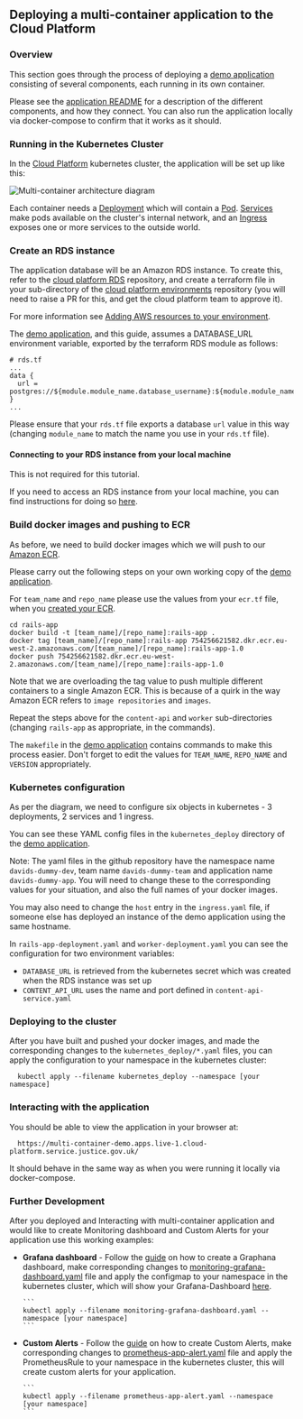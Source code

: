 ## Deploying a multi-container application to the Cloud Platform

### Overview

This section goes through the process of deploying a [demo application][multi-demo] consisting of several components, each running in its own container.

Please see the [application README][multi-demo-readme] for a description of the different components, and how they connect. You can also run the application locally via docker-compose to confirm that it works as it should.

### Running in the Kubernetes Cluster

In the [Cloud Platform][cloudplatform] kubernetes cluster, the application will be set up like this:

![Multi-container architecture diagram](../images/multi-container-k8s.png)

Each container needs a [Deployment][k8s-deployment] which will contain a [Pod][k8s-pod]. [Services][k8s-service] make pods available on the cluster's internal network, and an [Ingress][k8s-ingress] exposes one or more services to the outside world.

### Create an RDS instance

The application database will be an Amazon RDS instance. To create this, refer to the [cloud platform RDS][rds-module] repository, and create a terraform file in your sub-directory of the [cloud platform environments][cp-env] repository (you will need to raise a PR for this, and get the cloud platform team to approve it).

For more information see [Adding AWS resources to your environment][add-aws-resources].

The [demo application][multi-demo], and this guide, assumes a DATABASE_URL environment variable, exported by the terraform RDS module as follows:

    # rds.tf
    ...
    data {
      url = postgres://${module.module_name.database_username}:${module.module_name.database_password}@${module.module_name.rds_instance_endpoint}/${module.module_name.database_name}
    }
    ...

Please ensure that your `rds.tf` file exports a database `url` value in this way (changing `module_name` to match the name you use in your `rds.tf` file).

#### Connecting to your RDS instance from your local machine

This is not required for this tutorial.

If you need to access an RDS instance from your local machine, you can find instructions for doing so [here][rds-access-instructions].

### Build docker images and pushing to ECR

As before, we need to build docker images which we will push to our [Amazon ECR][ecr].

Please carry out the following steps on your own working copy of the [demo application][multi-demo].

For `team_name` and `repo_name` please use the values from your `ecr.tf` file, when you [created your ECR][ecr-setup].

```
cd rails-app
docker build -t [team_name]/[repo_name]:rails-app .
docker tag [team_name]/[repo_name]:rails-app 754256621582.dkr.ecr.eu-west-2.amazonaws.com/[team_name]/[repo_name]:rails-app-1.0
docker push 754256621582.dkr.ecr.eu-west-2.amazonaws.com/[team_name]/[repo_name]:rails-app-1.0
```

Note that we are overloading the tag value to push multiple different containers to a single Amazon ECR. This is because of a quirk in the way Amazon ECR refers to `image repositories` and `images`.

Repeat the steps above for the `content-api` and `worker` sub-directories (changing `rails-app` as appropriate, in the commands).

The `makefile` in the [demo application][multi-demo] contains commands to make this process easier. Don't forget to edit the values for `TEAM_NAME`, `REPO_NAME` and `VERSION` appropriately.

### Kubernetes configuration

As per the diagram, we need to configure six objects in kubernetes - 3 deployments, 2 services and 1 ingress.

You can see these YAML config files in the `kubernetes_deploy` directory of the [demo application][multi-demo].

Note: The yaml files in the github repository have the namespace name `davids-dummy-dev`, team name `davids-dummy-team` and application name `davids-dummy-app`. You will need to change these to the corresponding values for your situation, and also the full names of your docker images.

You may also need to change the `host` entry in the `ingress.yaml` file, if someone else has deployed an instance of the demo application using the same hostname.

In `rails-app-deployment.yaml` and `worker-deployment.yaml` you can see the configuration for two environment variables:

* `DATABASE_URL` is retrieved from the kubernetes secret which was created when the RDS instance was set up
* `CONTENT_API_URL` uses the name and port defined in `content-api-service.yaml`

### Deploying to the cluster

After you have built and pushed your docker images, and made the corresponding changes to the `kubernetes_deploy/*.yaml` files, you can apply the configuration to your namespace in the kubernetes cluster:

      kubectl apply --filename kubernetes_deploy --namespace [your namespace]

### Interacting with the application

You should be able to view the application in your browser at:

      https://multi-container-demo.apps.live-1.cloud-platform.service.justice.gov.uk/

It should behave in the same way as when you were running it locally via docker-compose.

### Further Development

After you deployed and Interacting with multi-container application and would like to create Monitoring dashboard and Custom Alerts for your application use this working examples:

* **Grafana dashboard** - Follow the [guide][creating-dashboards] on how to create a Graphana dashboard, make corresponding changes to [monitoring-grafana-dashboard.yaml][dashboard-configmap] file and apply the configmap to your namespace in the kubernetes cluster, which will show your Grafana-Dashboard [here][Dashboard].     

      ```
      kubectl apply --filename monitoring-grafana-dashboard.yaml --namespace [your namespace]
      ```

* **Custom Alerts** - Follow the [guide][custom-alert] on how to create Custom Alerts, make corresponding changes to [prometheus-app-alert.yaml][alert-prometheusrule] file and apply the PrometheusRule to your namespace in the kubernetes cluster, this will create custom alerts for your application.
      
      ```
      kubectl apply --filename prometheus-app-alert.yaml --namespace [your namespace]
      ```
      
[multi-demo]: https://github.com/ministryofjustice/cloud-platform-multi-container-demo-app
[multi-demo-readme]: https://github.com/ministryofjustice/cloud-platform-multi-container-demo-app#multi-container-demo-application
[cloudplatform]: https://github.com/ministryofjustice/cloud-platform
[k8s-deployment]: https://kubernetes.io/docs/concepts/workloads/controllers/deployment/
[k8s-pod]: https://kubernetes.io/docs/concepts/workloads/pods/pod-overview/
[k8s-service]: https://kubernetes.io/docs/concepts/services-networking/service/
[k8s-ingress]: https://kubernetes.io/docs/concepts/services-networking/ingress/
[ecr]: https://aws.amazon.com/ecr/
[rds-module]: https://github.com/ministryofjustice/cloud-platform-terraform-rds-instance
[cp-env]: https://github.com/ministryofjustice/cloud-platform-environments
[ecr-setup]: tasks.html#creating-an-ecr-repository
[add-aws-resources]: tasks.html#adding-aws-resources-to-your-environment
[rds-access-instructions]: https://github.com/ministryofjustice/cloud-platform-terraform-rds-instance#access-outside-the-cluster
[creating-dashboards]: tasks.html#creating-dashboards
[dashboard-configmap]: https://github.com/ministryofjustice/cloud-platform-multi-container-demo-app/tree/grafana-dashboard-v1.0/k8s_additional_resources
[custom-alert]: https://user-guide.cloud-platform.service.justice.gov.uk/tasks.html#creating-your-own-custom-alerts
[alert-prometheusrule]: https://github.com/ministryofjustice/cloud-platform-multi-container-demo-app/tree/custom-alerts-v1.0/k8s_additional_resources
[Dashboard]: https://grafana.cloud-platform.service.justice.gov.uk
